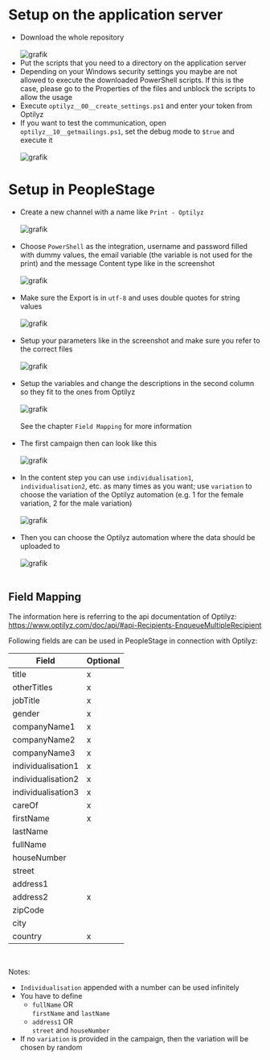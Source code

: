 

# Setup on the application server

* Download the whole repository<br/><br/>![grafik](https://user-images.githubusercontent.com/14135678/101184664-469edf80-3651-11eb-8429-bf2f1d6e5f2b.png)
* Put the scripts that you need to a directory on the application server
* Depending on your Windows security settings you maybe are not allowed to execute the downloaded PowerShell scripts. If this is the case, please go to the Properties of the files and unblock the scripts to allow the usage
* Execute `optilyz__00__create_settings.ps1` and enter your token from Optilyz
* If you want to test the communication, open `optilyz__10__getmailings.ps1`, set the debug mode to `$true` and execute it<br/><br/>![grafik](https://user-images.githubusercontent.com/14135678/101185975-d2fdd200-3652-11eb-8605-fc2309deb6f4.png)


# Setup in PeopleStage

* Create a new channel with a name like `Print - Optilyz`<br/><br/>![grafik](https://user-images.githubusercontent.com/14135678/101179826-08062680-364b-11eb-98f2-32b4b84cb8ad.png)<br/><br/>
* Choose `PowerShell` as the integration, username and password filled with dummy values, the email variable (the variable is not used for the print) and the message Content type like in the screenshot<br/><br/>![grafik](https://user-images.githubusercontent.com/14135678/101180010-4dc2ef00-364b-11eb-83ac-155bc5c2cac0.png)<br/><br/>
* Make sure the Export is in `utf-8` and uses double quotes for string values<br/><br/>![grafik](https://user-images.githubusercontent.com/14135678/101180089-6d5a1780-364b-11eb-9f62-c0c5176211c5.png)<br/><br/>
* Setup your parameters like in the screenshot and make sure you refer to the correct files<br/><br/>![grafik](https://user-images.githubusercontent.com/14135678/101180279-aa260e80-364b-11eb-95cf-29c1b4a74bc5.png)<br/><br/>
* Setup the variables and change the descriptions in the second column so they fit to the ones from Optilyz<br/><br/>
![grafik](https://user-images.githubusercontent.com/14135678/101180389-ce81eb00-364b-11eb-8be8-28813656d0f4.png)<br/><br/>See the chapter `Field Mapping` for more information<br/><br/>
* The first campaign then can look like this<br/><br/>![grafik](https://user-images.githubusercontent.com/14135678/101180518-fa9d6c00-364b-11eb-9a15-707d41cadb08.png)<br/><br/>
* In the content step you can use `individualisation1`, `individualisation2`, etc. as many times as you want; use `variation` to choose the variation of the Optilyz automation (e.g. 1 for the female variation, 2 for the male variation)<br/><br/>![grafik](https://user-images.githubusercontent.com/14135678/101180979-97f8a000-364c-11eb-84bd-a7bd8ec88ea0.png)<br/><br/>
* Then you can choose the Optilyz automation where the data should be uploaded to<br/><br/>![grafik](https://user-images.githubusercontent.com/14135678/101181107-caa29880-364c-11eb-8592-8dcb9ce157ad.png)<br/><br/>

## Field Mapping

The information here is referring to the api documentation of Optilyz: https://www.optilyz.com/doc/api/#api-Recipients-EnqueueMultipleRecipient

Following fields are can be used in PeopleStage in connection with Optilyz:

Field|Optional
-|-
title|x
otherTitles|x 	
jobTitle|x 	
gender|x
companyName1|x 	
companyName2|x 	
companyName3|x
individualisation1|x
individualisation2|x
individualisation3|x
careOf|x
firstName|x
lastName|
fullName|
houseNumber|
street|
address1|
address2|x
zipCode|
city|
country|x
<br/>

Notes:
* `Individualisation` appended with a number can be used infinitely
* You have to define
  * `fullName` OR<br/>`firstName` and `lastName`
  * `address1` OR<br/>`street` and `houseNumber`
* If no `variation` is provided in the campaign, then the variation will be chosen by random